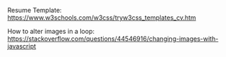 Resume Template: https://www.w3schools.com/w3css/tryw3css_templates_cv.htm

How to alter images in a loop: https://stackoverflow.com/questions/44546916/changing-images-with-javascript